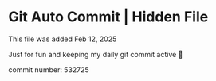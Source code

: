 # Git Auto Commit | Hidden File

This file was added Feb 12, 2025

Just for fun and keeping my daily git commit active 🤪

commit number: 532725
